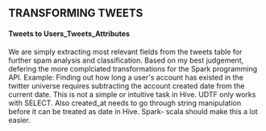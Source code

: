 ## TRANSFORMING TWEETS

#### Tweets to Users_Tweets_Attributes

We are simply extracting most relevant fields from the tweets table for further spam analysis and classification.
Based on my best judgement, defering the more complciated transformations for the Spark programming API.
Example:
Finding out how long a user's account has existed in the twitter universe requires subtracting the  account created date from the current date.
This is not a simple or intuitive task in Hive. UDTF only works with SELECT.
Also created_at needs to go through string manipulation before it can be treated as date in Hive.
Spark- scala should make this a lot easier.


